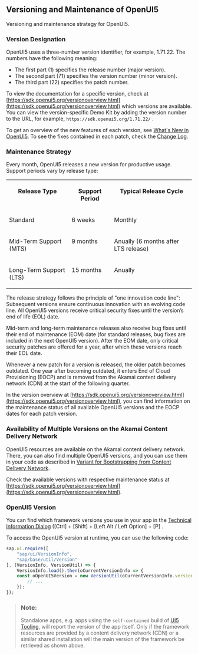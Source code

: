 <!-- loio91f021426f4d1014b6dd926db0e91070 -->

## Versioning and Maintenance of OpenUI5

Versioning and maintenance strategy for OpenUI5.



<a name="loio91f021426f4d1014b6dd926db0e91070__section_DC50B59D56AC4B52A2DBEFADFA4B0E98"/>

### Version Designation

OpenUI5 uses a three-number version identifier, for example, 1.71.22. The numbers have the following meaning:

-   The first part \(1\) specifies the release number \(major version\).
-   The second part \(71\) specifies the version number \(minor version\).
-   The third part \(22\) specifies the patch number.

To view the documentation for a specific version, check at [https://sdk.openui5.org/versionoverview.html](https://sdk.openui5.org/versionoverview.html) which versions are available. You can view the version-specific Demo Kit by adding the version number to the URL, for example, `https://sdk.openui5.org/1.71.22/` .

To get an overview of the new features of each version, see [What's New in OpenUI5](../01_Whats-New/what-s-new-in-openui5-99ac68a.md). To see the fixes contained in each patch, check the [Change Log](https://sdk.openui5.org/releasenotes.html).



<a name="loio91f021426f4d1014b6dd926db0e91070__section_qnr_ghw_ffc"/>

### Maintenance Strategy

Every month, OpenUI5 releases a new version for productive usage. Support periods vary by release type:


<table>
<tr>
<th valign="top" align="center">

Release Type

</th>
<th valign="top" align="center">

Support Period

</th>
<th valign="top" align="center">

Typical Release Cycle

</th>
</tr>
<tr>
<td valign="top">

Standard

</td>
<td valign="top">

6 weeks

</td>
<td valign="top">

Monthly

</td>
</tr>
<tr>
<td valign="top">

Mid-Term Support \(MTS\)

</td>
<td valign="top">

9 months

</td>
<td valign="top">

Anually \(6 months after LTS release\)

</td>
</tr>
<tr>
<td valign="top">

Long-Term Support \(LTS\)

</td>
<td valign="top">

15 months

</td>
<td valign="top">

Anually

</td>
</tr>
</table>

The release strategy follows the principle of "one innovation code line": Subsequent versions ensure continuous innovation with an evolving code line. All OpenUI5 versions receive critical security fixes until the version’s end of life \(EOL\) date.

Mid-term and long-term maintenance releases also receive bug fixes until their end of maintenance \(EOM\) date \(for standard releases, bug fixes are included in the next OpenUI5 version\). After the EOM date, only critical security patches are offered for a year, after which these versions reach their EOL date.

Whenever a new patch for a version is released, the older patch becomes outdated. One year after becoming outdated, it enters End of Cloud Provisioning \(EOCP\) and is removed from the Akamai content delivery network \(CDN\) at the start of the following quarter.

In the version overview at [https://sdk.openui5.org/versionoverview.html](https://sdk.openui5.org/versionoverview.html), you can find information on the maintenance status of all available OpenUI5 versions and the EOCP dates for each patch version.



### Availability of Multiple Versions on the Akamai Content Delivery Network

OpenUI5 resources are available on the Akamai content delivery network. There, you can also find multiple OpenUI5 versions, and you can use them in your code as described in [Variant for Bootstrapping from Content Delivery Network](../04_Essentials/variant-for-bootstrapping-from-content-delivery-network-2d3eb2f.md).

Check the available versions with respective maintenance status at [https://sdk.openui5.org/versionoverview.html](https://sdk.openui5.org/versionoverview.html).



<a name="loio91f021426f4d1014b6dd926db0e91070__section_b1g_xcw_dz"/>

### OpenUI5 Version

You can find which framework versions you use in your app in the [Technical Information Dialog](../04_Essentials/technical-information-dialog-616a3ef.md#loio616a3ef07f554e20a3adf749c11f64e9) \([Ctrl\] + [Shift\] + [Left Alt / Left Option\] + [P\] .

To access the OpenUI5 version at runtime, you can use the following code:

```js
sap.ui.require([
    "sap/ui/VersionInfo",
    "sap/base/util/Version"
], (VersionInfo, VersionUtil) => {
    VersionInfo.load().then(oCurrentVersionInfo => {
    const oOpenUI5Version = new VersionUtil(oCurrentVersionInfo.version);
        // ...
    });
});
```

> ### Note:  
> Standalone apps, e.g. apps using the `self-contained` build of [UI5 Tooling](https://sap.github.io/ui5-tooling), will report the version of the app itself. Only if the framework resources are provided by a content delivery network \(CDN\) or a similar shared installation will the main version of the framework be retrieved as shown above.

